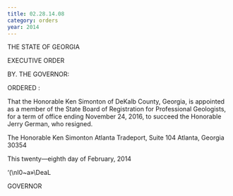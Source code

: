 ```yaml
---
title: 02.28.14.08
category: orders
year: 2014
---
```

 

THE STATE OF GEORGIA

EXECUTIVE ORDER

BY. THE GOVERNOR:

ORDERED :

That the Honorable Ken Simonton of DeKalb County, Georgia, is
appointed as a member of the State Board of Registration for
Professional Geologists, for a term of office ending November 24,
2016, to succeed the Honorable Jerry German, who resigned.

The Honorable Ken Simonton
Atlanta Tradeport, Suite 104
Atlanta, Georgia 30354

This twenty—eighth day of February, 2014

‘(\nI0~a»\DeaL

GOVERNOR

